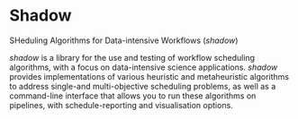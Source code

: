 # Shadow

SHeduling Algorithms for Data-intensive Workflows (_shadow_)

_shadow_ is a library for the use and testing of workflow scheduling algorithms, with a focus on data-intensive science applications. _shadow_ provides implementations of various heuristic and metaheuristic algorithms to address single-and multi-objective scheduling problems, as well as a command-line interface that allows you to run these algorithms on pipelines, with schedule-reporting and visualisation options. 